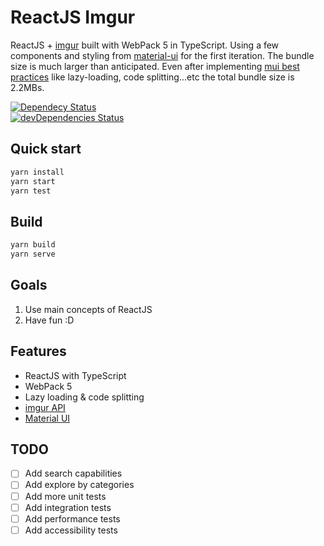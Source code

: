 # ReactJS Imgur

ReactJS + [imgur](https://imgur.com/) built with WebPack 5 in TypeScript. Using a few components and styling from [material-ui](https://github.com/mui-org/material-ui) for the first iteration. The bundle size is much larger than anticipated. Even after implementing [mui best practices](https://mui.com/guides/minimizing-bundle-size/) like lazy-loading, code splitting...etc the total bundle size is 2.2MBs.

[![Dependecy Status](https://david-dm.org/NazimHAli/reactjs-imgur.svg)](https://david-dm.org/NazimHAli/reactjs-imgur)  
[![devDependencies Status](https://david-dm.org/NazimHAli/reactjs-imgur/dev-status.svg)](https://david-dm.org/NazimHAli/reactjs-imgur?type=dev)


## Quick start

```bash
yarn install
yarn start
yarn test
```

## Build

```bash
yarn build
yarn serve
```

## Goals

1. Use main concepts of ReactJS
2. Have fun :D

## Features

-   ReactJS with TypeScript
-   WebPack 5
-   Lazy loading & code splitting
-   [imgur API](https://api.imgur.com/)
-   [Material UI](https://github.com/mui-org/material-ui)

## TODO

-   [ ] Add search capabilities
-   [ ] Add explore by categories
-   [ ] Add more unit tests
-   [ ] Add integration tests
-   [ ] Add performance tests
-   [ ] Add accessibility tests
